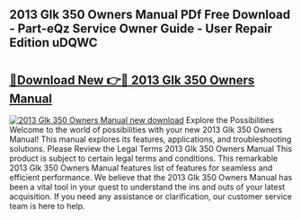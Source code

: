 ## 2013 Glk 350 Owners Manual PDf Free Download - Part-eQz Service Owner Guide - User Repair Edition uDQWC

# <h2><a href="http://bc35147.oget.top/?id=2013+Glk+350+Owners+Manual">🔗Download New 👉🔴 2013 Glk 350 Owners Manual</a></h2>

[![2013 Glk 350 Owners Manual new download](https://i.imgur.com/5g1atiW.png)](http://bc35147.oget.top/?id=2013+Glk+350+Owners+Manual)
Explore the Possibilities Welcome to the world of possibilities with your new 2013 Glk 350 Owners Manual! This manual explores its features, applications, and troubleshooting solutions. Please Review the Legal Terms 2013 Glk 350 Owners Manual This product is subject to certain legal terms and conditions. This remarkable 2013 Glk 350 Owners Manual features list of features for seamless and efficient performance. We believe that the 2013 Glk 350 Owners Manual has been a vital tool in your quest to understand the ins and outs of your latest acquisition. If you need any assistance or clarification, our customer service team is here to help.
